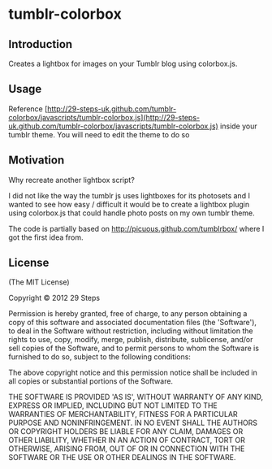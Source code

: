 tumblr-colorbox
===============

Introduction
------------

Creates a lightbox for images on your Tumblr blog using colorbox.js.


Usage
------------

Reference [http://29-steps-uk.github.com/tumblr-colorbox/javascripts/tumblr-colorbox.js](http://29-steps-uk.github.com/tumblr-colorbox/javascripts/tumblr-colorbox.js) inside your tumblr theme. You will need to edit the theme to do so


Motivation
-------------

Why recreate another lightbox script?

I did not like the way the tumblr js uses lightboxes for its photosets and I wanted to see how easy / difficult it would be to create a lightbox plugin using colorbox.js that could handle photo posts on
my own tumblr theme.

The code is partially based on http://picuous.github.com/tumblrbox/ where I got the first idea from.

License
-------

(The MIT License)

Copyright © 2012 29 Steps

Permission is hereby granted, free of charge, to any person obtaining a copy of this software and associated documentation files (the 'Software'), to deal in the Software without restriction, including without limitation the rights to use, copy, modify, merge, publish, distribute, sublicense, and/or sell copies of the Software, and to permit persons to whom the Software is furnished to do so, subject to the following conditions:

The above copyright notice and this permission notice shall be included in all copies or substantial portions of the Software.

THE SOFTWARE IS PROVIDED 'AS IS', WITHOUT WARRANTY OF ANY KIND, EXPRESS OR IMPLIED, INCLUDING BUT NOT LIMITED TO THE WARRANTIES OF MERCHANTABILITY, FITNESS FOR A PARTICULAR PURPOSE AND NONINFRINGEMENT. IN NO EVENT SHALL THE AUTHORS OR COPYRIGHT HOLDERS BE LIABLE FOR ANY CLAIM, DAMAGES OR OTHER LIABILITY, WHETHER IN AN ACTION OF CONTRACT, TORT OR OTHERWISE, ARISING FROM, OUT OF OR IN CONNECTION WITH THE SOFTWARE OR THE USE OR OTHER DEALINGS IN THE SOFTWARE.



